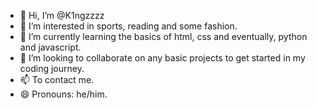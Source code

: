- 👋 Hi, I’m @K1ngzzzz
- 👀 I’m interested in sports, reading and some fashion.
- 🌱 I’m currently learning the basics of html, css and eventually, python and javascript.
- 💞️ I’m looking to collaborate on any basic projects to get started in my coding journey.
- 📫 To contact me. 
- 😄 Pronouns: he/him. 
  

<!---
K1ngzzzz/K1ngzzzz is a ✨ special ✨ repository because its `README.md` (this file) appears on your GitHub profile.
You can click the Preview link to take a look at your changes.
--->
